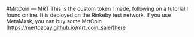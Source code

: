 #MrtCoin — MRT
This is the custom token I made, following on a tutorial I found online. It is deployed on the Rinkeby test network. If you use MetaMask, you can buy some MrtCoin [https://mertozbay.github.io/mrt_coin_sale/]here

